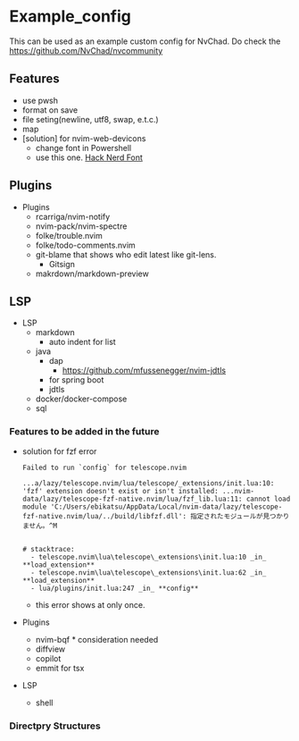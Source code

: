 # Example_config

This can be used as an example custom config for NvChad. Do check the
https://github.com/NvChad/nvcommunity

## Features

- use pwsh
- format on save
- file seting(newline, utf8, swap, e.t.c.)
- map
- \[solution\] for nvim-web-devicons
  - change font in Powershell
  - use this one.
    [Hack Nerd Font](https://github.com/ryanoasis/nerd-fonts/releases/download/v3.0.2/Hack.zip)

## Plugins

- Plugins
  - rcarriga/nvim-notify
  - nvim-pack/nvim-spectre
  - folke/trouble.nvim
  - folke/todo-comments.nvim
  - git-blame that shows who edit latest like git-lens.
    - Gitsign
  - makrdown/markdown-preview

## LSP

- LSP
  - markdown
    - auto indent for list
  - java
    - dap
      - https://github.com/mfussenegger/nvim-jdtls
    - for spring boot
    - jdtls
  - docker/docker-compose
  - sql

### Features to be added in the future

- solution for fzf error

  ```log
  Failed to run `config` for telescope.nvim

  ...a/lazy/telescope.nvim/lua/telescope/_extensions/init.lua:10: 'fzf' extension doesn't exist or isn't installed: ...nvim-data/lazy/telescope-fzf-native.nvim/lua/fzf_lib.lua:11: cannot load module 'C:/Users/ebikatsu/AppData/Local/nvim-data/lazy/telescope-fzf-native.nvim/lua/../build/libfzf.dll': 指定されたモジュールが見つかりません。^M


  # stacktrace:
    - telescope.nvim\lua\telescope\_extensions\init.lua:10 _in_ **load_extension**
    - telescope.nvim\lua\telescope\_extensions\init.lua:62 _in_ **load_extension**
    - lua/plugins/init.lua:247 _in_ **config**
  ```

  - this error shows at only once.

- Plugins
  - nvim-bqf \* consideration needed
  - diffview
  - copilot
  - emmit for tsx
- LSP
  - shell

### Directpry Structures
